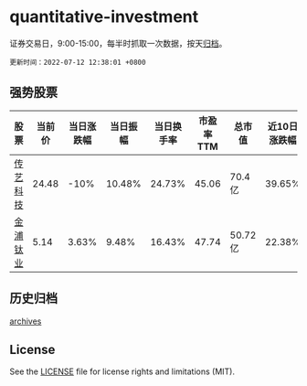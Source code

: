 # quantitative-investment

证券交易日，9:00-15:00，每半时抓取一次数据，按天[归档](archives)。

`更新时间：2022-07-12 12:38:01 +0800`

## 强势股票

|股票|当前价|当日涨跌幅|当日振幅|当日换手率|市盈率TTM|总市值|近10日涨跌幅|
|----|----|----|----|----|----|----|----|
|[传艺科技](https://xueqiu.com/S/SZ002866)|24.48|-10%|10.48%|24.73%|45.06|70.4亿|39.65%|
|[金浦钛业](https://xueqiu.com/S/SZ000545)|5.14|3.63%|9.48%|16.43%|47.74|50.72亿|22.38%|

## 历史归档

[archives](archives)

## License

See the [LICENSE](LICENSE) file for license rights and limitations (MIT).